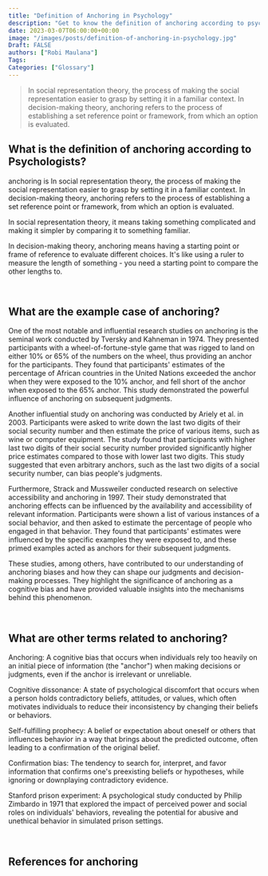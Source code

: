 ```yaml
---
title: "Definition of Anchoring in Psychology"
description: "Get to know the definition of anchoring according to psychologists."
date: 2023-03-07T06:00:00+00:00
image: "/images/posts/definition-of-anchoring-in-psychology.jpg"
Draft: FALSE
authors: ["Robi Maulana"]
Tags: 
Categories: ["Glossary"]
---
```






> In social representation theory, the process of making the social representation easier to grasp by setting it in a familiar context. In decision-making theory, anchoring refers to the process of establishing a set reference point or framework, from which an option is evaluated.

## What is the definition of anchoring according to Psychologists?

anchoring is In social representation theory, the process of making the social representation easier to grasp by setting it in a familiar context. In decision-making theory, anchoring refers to the process of establishing a set reference point or framework, from which an option is evaluated.

In social representation theory, it means taking something complicated and making it simpler by comparing it to something familiar.

In decision-making theory, anchoring means having a starting point or frame of reference to evaluate different choices. It's like using a ruler to measure the length of something - you need a starting point to compare the other lengths to.

 

## What are the example case of anchoring?

One of the most notable and influential research studies on anchoring is the seminal work conducted by Tversky and Kahneman in 1974. They presented participants with a wheel-of-fortune-style game that was rigged to land on either 10% or 65% of the numbers on the wheel, thus providing an anchor for the participants. They found that participants' estimates of the percentage of African countries in the United Nations exceeded the anchor when they were exposed to the 10% anchor, and fell short of the anchor when exposed to the 65% anchor. This study demonstrated the powerful influence of anchoring on subsequent judgments.

Another influential study on anchoring was conducted by Ariely et al. in 2003. Participants were asked to write down the last two digits of their social security number and then estimate the price of various items, such as wine or computer equipment. The study found that participants with higher last two digits of their social security number provided significantly higher price estimates compared to those with lower last two digits. This study suggested that even arbitrary anchors, such as the last two digits of a social security number, can bias people's judgments.

Furthermore, Strack and Mussweiler conducted research on selective accessibility and anchoring in 1997. Their study demonstrated that anchoring effects can be influenced by the availability and accessibility of relevant information. Participants were shown a list of various instances of a social behavior, and then asked to estimate the percentage of people who engaged in that behavior. They found that participants' estimates were influenced by the specific examples they were exposed to, and these primed examples acted as anchors for their subsequent judgments.

These studies, among others, have contributed to our understanding of anchoring biases and how they can shape our judgments and decision-making processes. They highlight the significance of anchoring as a cognitive bias and have provided valuable insights into the mechanisms behind this phenomenon.

 

## What are other terms related to anchoring?

Anchoring: A cognitive bias that occurs when individuals rely too heavily on an initial piece of information (the "anchor") when making decisions or judgments, even if the anchor is irrelevant or unreliable.

Cognitive dissonance: A state of psychological discomfort that occurs when a person holds contradictory beliefs, attitudes, or values, which often motivates individuals to reduce their inconsistency by changing their beliefs or behaviors.

Self-fulfilling prophecy: A belief or expectation about oneself or others that influences behavior in a way that brings about the predicted outcome, often leading to a confirmation of the original belief.

Confirmation bias: The tendency to search for, interpret, and favor information that confirms one's preexisting beliefs or hypotheses, while ignoring or downplaying contradictory evidence.

Stanford prison experiment: A psychological study conducted by Philip Zimbardo in 1971 that explored the impact of perceived power and social roles on individuals' behaviors, revealing the potential for abusive and unethical behavior in simulated prison settings.

 

## References for anchoring
